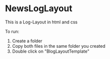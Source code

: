 # NewsLogLayout
This is a Log-Layout in html and css

To run:
1. Create a folder
2. Copy both files in the same folder you created
3. Double click on "BlogLayoutTemplate"
